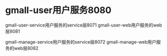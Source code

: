 # gmall-user用户服务8080
gmall-user-service用户服务的service层8071
gmall-user-web用户服务的web层8081

gmall-manage-service用户服务的service层8072
gmall-manage-web用户服务的web层8082
